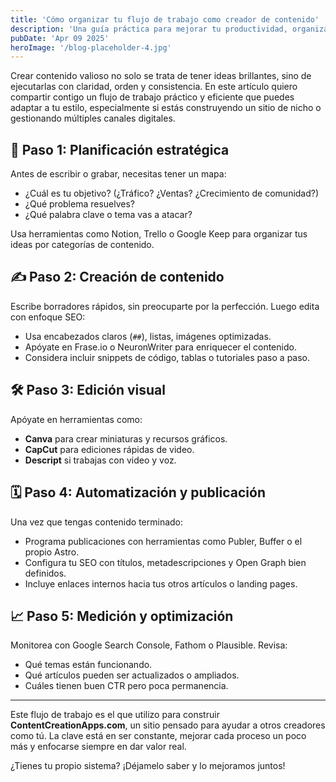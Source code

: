 ```yaml
---
title: 'Cómo organizar tu flujo de trabajo como creador de contenido'
description: 'Una guía práctica para mejorar tu productividad, organización y enfoque al momento de crear contenido digital en 2025.'
pubDate: 'Apr 09 2025'
heroImage: '/blog-placeholder-4.jpg'
---
```


Crear contenido valioso no solo se trata de tener ideas brillantes, sino de ejecutarlas con claridad, orden y consistencia. En este artículo quiero compartir contigo un flujo de trabajo práctico y eficiente que puedes adaptar a tu estilo, especialmente si estás construyendo un sitio de nicho o gestionando múltiples canales digitales.

## 🧠 Paso 1: Planificación estratégica

Antes de escribir o grabar, necesitas tener un mapa:

- ¿Cuál es tu objetivo? (¿Tráfico? ¿Ventas? ¿Crecimiento de comunidad?)
- ¿Qué problema resuelves?
- ¿Qué palabra clave o tema vas a atacar?

Usa herramientas como Notion, Trello o Google Keep para organizar tus ideas por categorías de contenido.

## ✍️ Paso 2: Creación de contenido

Escribe borradores rápidos, sin preocuparte por la perfección. Luego edita con enfoque SEO:

- Usa encabezados claros (`##`), listas, imágenes optimizadas.
- Apóyate en Frase.io o NeuronWriter para enriquecer el contenido.
- Considera incluir snippets de código, tablas o tutoriales paso a paso.

## 🛠️ Paso 3: Edición visual

Apóyate en herramientas como:

- **Canva** para crear miniaturas y recursos gráficos.
- **CapCut** para ediciones rápidas de video.
- **Descript** si trabajas con video y voz.

## 🗓️ Paso 4: Automatización y publicación

Una vez que tengas contenido terminado:

- Programa publicaciones con herramientas como Publer, Buffer o el propio Astro.
- Configura tu SEO con títulos, metadescripciones y Open Graph bien definidos.
- Incluye enlaces internos hacia tus otros artículos o landing pages.

## 📈 Paso 5: Medición y optimización

Monitorea con Google Search Console, Fathom o Plausible. Revisa:

- Qué temas están funcionando.
- Qué artículos pueden ser actualizados o ampliados.
- Cuáles tienen buen CTR pero poca permanencia.

---

Este flujo de trabajo es el que utilizo para construir **ContentCreationApps.com**, un sitio pensado para ayudar a otros creadores como tú. La clave está en ser constante, mejorar cada proceso un poco más y enfocarse siempre en dar valor real.

¿Tienes tu propio sistema? ¡Déjamelo saber y lo mejoramos juntos!
